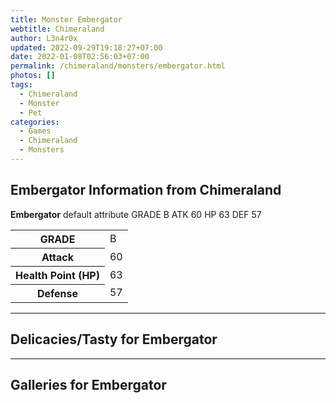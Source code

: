 ```yaml
---
title: Monster Embergator
webtitle: Chimeraland
author: L3n4r0x
updated: 2022-09-29T19:18:27+07:00
date: 2022-01-08T02:56:03+07:00
permalink: /chimeraland/monsters/embergator.html
photos: []
tags:
  - Chimeraland
  - Monster
  - Pet
categories:
  - Games
  - Chimeraland
  - Monsters
---
```


<section id="bootstrap-wrapper"><link rel="stylesheet" href="https://cdn.statically.io/gh/dimaslanjaka/Web-Manajemen/40ac3225/css/bootstrap-4.5-wrapper.css"/><h1>Embergator Information from Chimeraland</h1><p><b>Embergator</b> default attribute GRADE B ATK 60 HP 63 DEF 57<table><tr><th>GRADE</th><td>B</td></tr><tr><th>Attack</th><td>60</td></tr><tr><th>Health Point (HP)</th><td>63</td></tr><tr><th>Defense</th><td>57</td></tr></table></p><hr/><h2>Delicacies/Tasty for Embergator</h2><hr/><div id="gallery"><h2>Galleries for Embergator</h2><div class="row"></div></div></section>